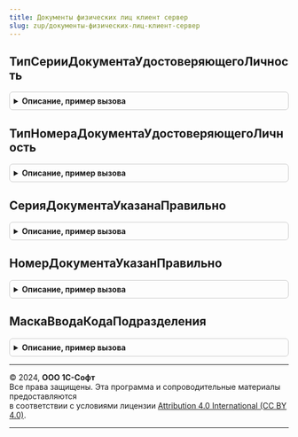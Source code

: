 ```yaml
---
title: Документы физических лиц клиент сервер
slug: zup/документы-физических-лиц-клиент-сервер
---
```



## ТипСерииДокументаУдостоверяющегоЛичность
<details style="margin: 1em 0; padding: 0.5em; border: 1px solid #ccc; border-radius: 6px;">

<summary style="font-weight: bold; cursor: pointer;">Описание, пример вызова</summary>

```bsl

// Возвращает тип серии документа удостоверяющего личность.
//
// Параметры:
//	ВидДокумента - СправочникСсылка.ВидыДокументовФизическихЛиц
//
// Возвращаемое значение:
//	Число	- тип серии для документа, 0 - требований к серии нет.
//
Функция ТипСерииДокументаУдостоверяющегоЛичность(ВидДокумента) Экспорт
```

Пример вызова
```bsl
Результат = ДокументыФизическихЛицКлиентСервер.ТипСерииДокументаУдостоверяющегоЛичность(ВидДокумента) 
```
</details>

## ТипНомераДокументаУдостоверяющегоЛичность
<details style="margin: 1em 0; padding: 0.5em; border: 1px solid #ccc; border-radius: 6px;">

<summary style="font-weight: bold; cursor: pointer;">Описание, пример вызова</summary>

```bsl

// Возвращает тип номера документа удостоверяющего личность.
//
// Параметры:
//	ВидДокумента - СправочникСсылка.ВидыДокументовФизическихЛиц
//
// Возвращаемое значение:
//	Число	- тип номера для документа, 0 - требований к номеру нет.
//
Функция ТипНомераДокументаУдостоверяющегоЛичность(ВидДокумента) Экспорт
```

Пример вызова
```bsl
Результат = ДокументыФизическихЛицКлиентСервер.ТипНомераДокументаУдостоверяющегоЛичность(ВидДокумента) 
```
</details>

## СерияДокументаУказанаПравильно
<details style="margin: 1em 0; padding: 0.5em; border: 1px solid #ccc; border-radius: 6px;">

<summary style="font-weight: bold; cursor: pointer;">Описание, пример вызова</summary>

```bsl

// Проверяет, что серия документа для переданного вида документа указана правильно.
//
// Параметры:
//	ВидДокумента - СправочникСсылка.ВидыДокументовФизическихЛиц	- вид документа, для которого необходимо
//																проверить правильность серии.
//	Серия - Строка												- серия документа.
//	ТекстОшибки - Строка										- текст ошибки, если серия указана неправильно.
//
// Возвращаемое значение:
//	Булево - результат проверки, Истина - правильно, Ложь - нет.
//
Функция СерияДокументаУказанаПравильно(ВидДокумента, Знач Серия , ТекстОшибки) Экспорт
```

Пример вызова
```bsl
Результат = ДокументыФизическихЛицКлиентСервер.СерияДокументаУказанаПравильно(ВидДокумента, Серия, ТекстОшибки) 
```
</details>

## НомерДокументаУказанПравильно
<details style="margin: 1em 0; padding: 0.5em; border: 1px solid #ccc; border-radius: 6px;">

<summary style="font-weight: bold; cursor: pointer;">Описание, пример вызова</summary>

```bsl

// Проверяет, что номер документа для переданного вида документа указан правильно.
//
// Параметры:
//	ВидДокумента - СправочникСсылка.ВидыДокументовФизическихЛиц	- вид документа, для которого необходимо
//																проверить правильность номера.
//	Номер - Строка												- номер документа.
//	ТекстОшибки - Строка										- текст ошибки, если номер указан неправильно.
//
// Возвращаемое значение:
//	Булево - результат проверки, Истина - правильно, Ложь - нет.
//
Функция НомерДокументаУказанПравильно(ВидДокумента, Знач Номер, ТекстОшибки) Экспорт
```

Пример вызова
```bsl
Результат = ДокументыФизическихЛицКлиентСервер.НомерДокументаУказанПравильно(ВидДокумента, Номер, ТекстОшибки) 
```
</details>

## МаскаВводаКодаПодразделения
<details style="margin: 1em 0; padding: 0.5em; border: 1px solid #ccc; border-radius: 6px;">

<summary style="font-weight: bold; cursor: pointer;">Описание, пример вызова</summary>

```bsl

// Возвращает маску для поля ввода кода подразделения
//
// Параметры:
//	ВидДокумента - СправочникСсылка.ВидыДокументовФизическихЛиц	- вид документа.
//
// Возвращаемое значение:
//	Строка
//
Функция МаскаВводаКодаПодразделения(ВидДокумента) Экспорт
```

Пример вызова
```bsl
Результат = ДокументыФизическихЛицКлиентСервер.МаскаВводаКодаПодразделения(ВидДокумента) 
```
</details>

---

© 2024, **ООО 1С-Софт**  
Все права защищены. Эта программа и сопроводительные материалы предоставляются  
в соответствии с условиями лицензии [Attribution 4.0 International (CC BY 4.0)](https://creativecommons.org/licenses/by/4.0/legalcode).

---
